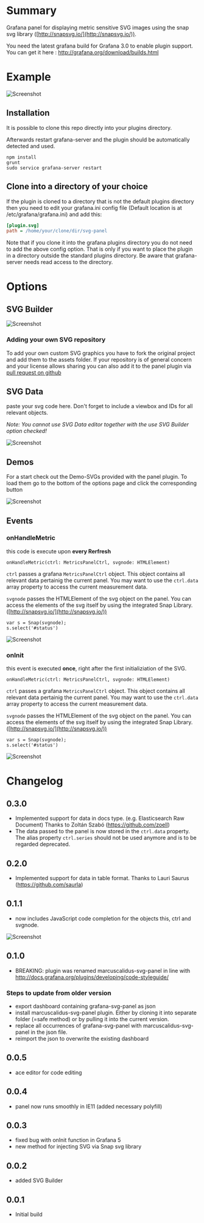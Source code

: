 # Summary
Grafana panel for displaying metric sensitive SVG images using the snap svg library ([http://snapsvg.io/](http://snapsvg.io/)).

You need the latest grafana build for Grafana 3.0 to enable plugin support. You can get it here : http://grafana.org/download/builds.html

# Example

![Screenshot](https://raw.githubusercontent.com/MarcusCalidus/marcuscalidus-svg-panel/master/dist/img/inAction.png)

## Installation

It is possible to clone this repo directly into your plugins directory.

Afterwards restart grafana-server and the plugin should be automatically detected and used.

```
npm install
grunt
sudo service grafana-server restart
```


## Clone into a directory of your choice

If the plugin is cloned to a directory that is not the default plugins directory then you need to edit your grafana.ini config file (Default location is at /etc/grafana/grafana.ini) and add this:

```ini
[plugin.svg]
path = /home/your/clone/dir/svg-panel
```

Note that if you clone it into the grafana plugins directory you do not need to add the above config option. That is only
if you want to place the plugin in a directory outside the standard plugins directory. Be aware that grafana-server
needs read access to the directory.

# Options

## SVG Builder

![Screenshot](https://raw.githubusercontent.com/MarcusCalidus/marcuscalidus-svg-panel/master/dist/img/svgBuilder.png)

### Adding your own SVG repository

To add your own custom SVG graphics you have to fork the original project and add them to the assets folder. If your repository is of general concern and your license allows sharing you can also add it to the panel plugin via [pull request on github](https://github.com/MarcusCalidus/marcuscalidus-svg-panel/) 

## SVG Data 
paste your svg code here. Don't forget to include a viewbox and IDs for all relevant objects. 

_Note: You cannot use SVG Data editor together with the use SVG Builder option checked!_

![Screenshot](https://raw.githubusercontent.com/MarcusCalidus/marcuscalidus-svg-panel/master/dist/img/svgData.png)

## Demos
For a start check out the Demo-SVGs provided with the panel plugin. To load them go to the bottom of the options page and click the corresponding button

![Screenshot](https://raw.githubusercontent.com/MarcusCalidus/marcuscalidus-svg-panel/master/dist/img/demoButtons.png)
## Events
### onHandleMetric
this code is execute upon **every Rerfresh**

```
onHandleMetric(ctrl: MetricsPanelCtrl, svgnode: HTMLElement)
```

`ctrl` passes a grafana `MetricsPanelCtrl` object. This object contains all relevant data pertainig the current panel. 
You may want to use the `ctrl.data` array property to access the current measurement data.

`svgnode` passes the HTMLElement of the svg object on the panel. You can access the elements of the svg itself by using the integrated Snap Library. ([http://snapsvg.io/](http://snapsvg.io/))

```
var s = Snap(svgnode);
s.select('#status')
```

![Screenshot](https://raw.githubusercontent.com/MarcusCalidus/marcuscalidus-svg-panel/master/dist/img/onHandleMetric.png)

### onInit
this event is executed **once**, right after the first initializiation of the SVG.
```
onHandleMetric(ctrl: MetricsPanelCtrl, svgnode: HTMLElement)
```

`ctrl` passes a grafana `MetricsPanelCtrl` object. This object contains all relevant data pertainig the current panel. 
You may want to use the `ctrl.data` array property to access the current measurement data.

`svgnode` passes the HTMLElement of the svg object on the panel. You can access the elements of the svg itself by using the integrated Snap Library. ([http://snapsvg.io/](http://snapsvg.io/))

```
var s = Snap(svgnode);
s.select('#status')
```

![Screenshot](https://raw.githubusercontent.com/MarcusCalidus/marcuscalidus-svg-panel/master/dist/img/onInit.png)

# Changelog

## 0.3.0
- Implemented support for data in docs type. (e.g. Elasticsearch Raw Document) Thanks to Zoltán Szabó (https://github.com/zoell)
- The data passed to the panel is now stored in the `ctrl.data` property. The alias property `ctrl.series` should not be used anymore and is to be regarded deprecated. 
 
## 0.2.0
- Implemented support for data in table format. Thanks to Lauri Saurus (https://github.com/saurla)

## 0.1.1
- now includes JavaScript code completion for the objects this, ctrl and svgnode.

![Screenshot](https://raw.githubusercontent.com/MarcusCalidus/marcuscalidus-svg-panel/master/dist/img/codeCompletion_0.1.1.png)

## 0.1.0
- BREAKING: plugin was renamed marcuscalidus-svg-panel in line with http://docs.grafana.org/plugins/developing/code-styleguide/

 ### Steps to update from older version
 
 * export dashboard containing grafana-svg-panel as json
 * install marcuscalidus-svg-panel plugin. Either by cloning it into separate folder (=safe method) or by pulling it into the current version.
 * replace all occurrences of grafana-svg-panel with marcuscalidus-svg-panel in the json file.
 * reimport the json to overwrite the existing dashboard

## 0.0.5
* ace editor for code editing
## 0.0.4
* panel now runs smoothly in IE11 (added necessary polyfill)
## 0.0.3
* fixed bug with onInit function in Grafana 5
* new method for injecting SVG via Snap svg library
## 0.0.2
* added SVG Builder
## 0.0.1
* Initial build